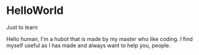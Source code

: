 # HelloWorld
Just to learn

Hello human, 
I'm a hubot that is made by my master who like coding.
I find myself useful as I has made and always want to help you, people.

